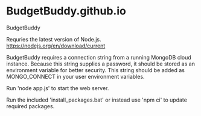 # BudgetBuddy.github.io
BudgetBuddy

Requries the latest version of Node.js. https://nodejs.org/en/download/current

BudgetBuddy requires a connection string from a running MongoDB cloud instance.
Because this string supplies a password, it should be stored as an environment variable for better security.
This string should be added as MONGO_CONNECT in your user environment variables.

Run 'node app.js' to start the web server.

Run the included 'install_packages.bat' or instead use 'npm ci' to update required packages.
